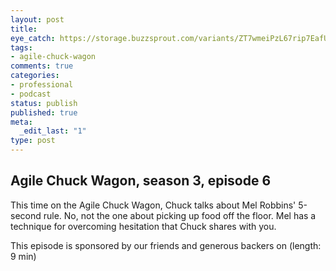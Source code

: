 ```yaml
---
layout: post
title: 
eye_catch: https://storage.buzzsprout.com/variants/ZT7wmeiPzL67rip7EafU21t7/8d66eb17bb7d02ca4856ab443a78f2148cafbb129f58a3c81282007c6fe24ff2?.jpg
tags:
- agile-chuck-wagon
comments: true
categories:
- professional
- podcast
status: publish
published: true
meta:
  _edit_last: "1"
type: post
---
```


## Agile Chuck Wagon, season 3, episode 6

This time on the Agile Chuck Wagon, Chuck talks about Mel Robbins' 5-second rule. No, not the one about picking up food off the floor. Mel has a technique for overcoming hesitation that Chuck shares with you.  
  
This episode is sponsored by our friends and generous backers on   (length: 9 min)
